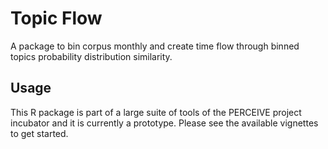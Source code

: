 # Topic Flow 

A package to bin corpus monthly and create time flow through binned topics probability distribution similarity. 

## Usage

This R package is part of a large suite of tools of the PERCEIVE project incubator and it is currently a prototype.
Please see the available vignettes to get started.  
